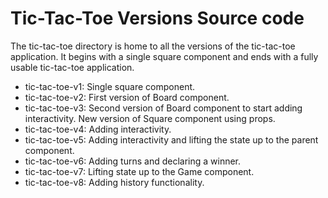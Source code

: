 # Tic-Tac-Toe Versions Source code

The tic-tac-toe directory is home to all the versions of the tic-tac-toe application.
It begins with a single square component and ends with a fully usable tic-tac-toe application.
* tic-tac-toe-v1: Single square component.
* tic-tac-toe-v2: First version of Board component.
* tic-tac-toe-v3: Second version of Board component to start adding interactivity. New version of Square component using props.
* tic-tac-toe-v4: Adding interactivity.
* tic-tac-toe-v5: Adding interactivity and lifting the state up to the parent component.
* tic-tac-toe-v6: Adding turns and declaring a winner.
* tic-tac-toe-v7: Lifting state up to the Game component.
* tic-tac-toe-v8: Adding history functionality.